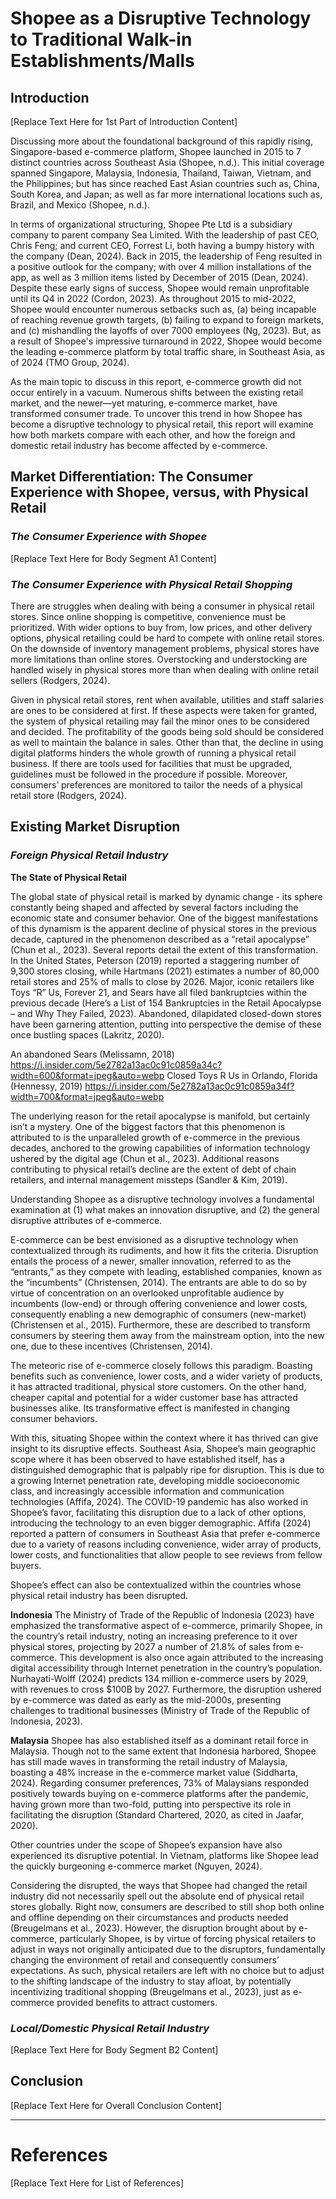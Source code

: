 # Shopee as a Disruptive Technology to Traditional Walk-in Establishments/Malls

## Introduction

[Replace Text Here for 1st Part of Introduction Content]

Discussing more about the foundational background of this rapidly rising, Singapore-based e-commerce platform, Shopee launched in 2015 to 7 distinct countries across Southeast Asia (Shopee, n.d.). This initial coverage spanned Singapore, Malaysia, Indonesia, Thailand, Taiwan, Vietnam, and the Philippines; but has since reached East Asian countries such as, China, South Korea, and Japan; as well as far more international locations such as, Brazil, and Mexico (Shopee, n.d.).

In terms of organizational structuring, Shopee Pte Ltd is a subsidiary company to parent company Sea Limited. With the leadership of past CEO, Chris Feng; and current CEO, Forrest Li, both having a bumpy history with the company (Dean, 2024). Back in 2015, the leadership of Feng resulted in a positive outlook for the company; with over 4 million installations of the app, as well as 3 million items listed by December of 2015 (Dean, 2024). Despite these early signs of success, Shopee would remain unprofitable until its Q4 in 2022 (Cordon, 2023). As throughout 2015 to mid-2022, Shopee would encounter numerous setbacks such as, (a) being incapable of reaching revenue growth targets, (b) failing to expand to foreign markets, and (c) mishandling the layoffs of over 7000 employees (Ng, 2023). But, as a result of Shopee's impressive turnaround in 2022, Shopee would become the leading e-commerce platform by total traffic share, in Southeast Asia, as of 2024 (TMO Group, 2024). 

As the main topic to discuss in this report, e-commerce growth did not occur entirely in a vacuum. Numerous shifts between the existing retail market, and the newer—yet maturing, e-commerce market, have transformed consumer trade. To uncover this trend in how Shopee has become a disruptive technology to physical retail, this report will examine how both markets compare with each other, and how the foreign and domestic retail industry has become affected by e-commerce. 

## Market Differentiation: The Consumer Experience with Shopee, versus, with Physical Retail

### *The Consumer Experience with Shopee*

[Replace Text Here for Body Segment A1 Content]

### *The Consumer Experience with Physical Retail Shopping*

There are struggles when dealing with being a consumer in physical retail stores. Since online shopping is competitive, convenience must be prioritized. With wider options to buy from, low prices, and other delivery options, physical retailing could be hard to compete with online retail stores. On the downside of inventory management problems, physical stores have more limitations than online stores. Overstocking and understocking are handled wisely in physical stores more than when dealing with online retail sellers (Rodgers, 2024).

Given in physical retail stores, rent when available, utilities and staff salaries are ones to be considered at first. If these aspects were taken for granted, the system of physical retailing may fail the minor ones to be considered and decided. The profitability of the goods being sold should be considered as well to maintain the balance in sales. Other than that, the decline in using digital platforms hinders the whole growth of running a physical retail business. If there are tools used for facilities that must be upgraded, guidelines must be followed in the procedure if possible. Moreover, consumers’ preferences are monitored to tailor the needs of a physical retail store (Rodgers, 2024).

## Existing Market Disruption

### *Foreign Physical Retail Industry*

**The State of Physical Retail**

The global state of physical retail is marked by dynamic change - its sphere constantly being shaped and affected by several factors including the economic state and consumer behavior. One of the biggest manifestations of this dynamism is the apparent decline of physical stores in the previous decade, captured in the phenomenon described as a “retail apocalypse” (Chun et al., 2023). Several reports detail the extent of this transformation. In the United States, Peterson (2019) reported a staggering number of 9,300 stores closing, while Hartmans (2021) estimates a number of 80,000 retail stores and 25% of malls to close by 2026. Major, iconic retailers like Toys “R” Us, Forever 21, and Sears have all filed bankruptcies within the previous decade (Here’s a List of 154 Bankruptcies in the Retail Apocalypse – and Why They Failed, 2023). Abandoned, dilapidated closed-down stores have been garnering attention, putting into perspective the demise of these once bustling spaces (Lakritz, 2020).

An abandoned Sears (Melissamn, 2018) https://i.insider.com/5e2782a13ac0c91c0859a34c?width=600&format=jpeg&auto=webp
Closed Toys R Us in Orlando, Florida (Hennessy, 2019) https://i.insider.com/5e2782a13ac0c91c0859a34f?width=700&format=jpeg&auto=webp

The underlying reason for the retail apocalypse is manifold, but certainly isn’t a mystery. One of the biggest factors that this phenomenon is attributed to is the unparalleled growth of e-commerce in the previous decades, anchored to the growing capabilities of information technology ushered by the digital age (Chun et al., 2023). Additional reasons contributing to physical retail’s decline are the extent of debt of chain retailers, and internal management missteps (Sandler & Kim, 2019).

Understanding Shopee as a disruptive technology involves a fundamental examination at (1) what makes an innovation disruptive, and (2) the general disruptive attributes of e-commerce.

E-commerce can be best envisioned as a disruptive technology when contextualized through its rudiments, and how it fits the criteria. Disruption entails the process of a newer, smaller innovation, referred to as the “entrants,” as they compete with leading, established companies, known as the “incumbents” (Christensen, 2014). The entrants are able to do so by virtue of concentration on an overlooked unprofitable audience by incumbents (low-end) or through offering convenience and lower costs, consequently enabling a new demographic of consumers (new-market) (Christensen et al., 2015). Furthermore, these are described to transform consumers by steering them away from the mainstream option, into the new one, due to these incentives (Christensen, 2014).

The meteoric rise of e-commerce closely follows this paradigm. Boasting benefits such as convenience, lower costs, and a wider variety of products, it has attracted traditional, physical store customers. On the other hand, cheaper capital and potential for a wider customer base has attracted businesses alike. Its transformative effect is manifested in changing consumer behaviors.

With this, situating Shopee within the context where it has thrived can give insight to its disruptive effects. Southeast Asia, Shopee’s main geographic scope where it has been observed to have established itself, has a distinguished demographic that is palpably ripe for disruption. This is due to a growing Internet penetration rate, developing middle socioeconomic class, and increasingly accessible information and communication technologies (Affifa, 2024). The COVID-19 pandemic has also worked in Shopee’s favor, facilitating this disruption due to a lack of other options, introducing the technology to an even bigger demographic. Affifa (2024) reported a pattern of consumers in Southeast Asia that prefer e-commerce due to a variety of reasons including convenience, wider array of products, lower costs, and functionalities that allow people to see reviews from fellow buyers.

Shopee’s effect can also be contextualized within the countries whose physical retail industry has been disrupted.

**Indonesia**
The Ministry of Trade of the Republic of Indonesia (2023) have emphasized the transformative aspect of e-commerce, primarily Shopee, in the country’s retail industry, noting an increasing preference to it over physical stores, projecting by 2027 a number of 21.8% of sales from e-commerce. This development is also once again attributed to the increasing digital accessibility through Internet penetration in the country’s population. Nurhayati-Wolff (2024) predicts 134 million e-commerce users by 2029, with revenues to cross $100B by 2027. Furthermore, the disruption ushered by e-commerce was dated as early as the mid-2000s, presenting challenges to traditional businesses (Ministry of Trade of the Republic of Indonesia, 2023).

**Malaysia**
Shopee has also established itself as a dominant retail force in Malaysia. Though not to the same extent that Indonesia harbored, Shopee has still made waves in transforming the retail industry of Malaysia, boasting a 48% increase in the e-commerce market value (Siddharta, 2024). Regarding consumer preferences, 73% of Malaysians responded positively towards buying on e-commerce platforms after the pandemic, having grown more than two-fold, putting into perspective its role in facilitating the disruption (Standard Chartered, 2020, as cited in Jaafar, 2020).

Other countries under the scope of Shopee’s expansion have also experienced its disruptive potential. In Vietnam, platforms like Shopee lead the quickly burgeoning e-commerce market (Nguyen, 2024).

Considering the disrupted, the ways that Shopee had changed the retail industry did not necessarily spell out the absolute end of physical retail stores globally. Right now, consumers are described to still shop both online and offline depending on their circumstances and products needed (Breugelmans et al., 2023). However, the disruption brought about by e-commerce, particularly Shopee, is by virtue of forcing physical retailers to adjust in ways not originally anticipated due to the disruptors, fundamentally changing the environment of retail and consequently consumers’ expectations. As such, physical retailers are left with no choice but to adjust to the shifting landscape of the industry to stay afloat, by potentially incentivizing traditional shopping (Breugelmans et al., 2023), just as e-commerce provided benefits to attract customers.

### *Local/Domestic Physical Retail Industry*

[Replace Text Here for Body Segment B2 Content]

## Conclusion

[Replace Text Here for Overall Conclusion Content]


---
# References

[Replace Text Here for List of References]
